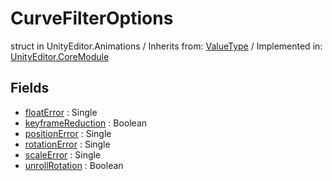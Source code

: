 # CurveFilterOptions
struct in UnityEditor.Animations
 / Inherits from: <a href="https://docs.unity3d.com/6000.1/Documentation/ScriptReference/ValueType.html">ValueType</a> / Implemented in: <a href="https://docs.unity3d.com/6000.1/Documentation/ScriptReference/UnityEditor.CoreModule.html">UnityEditor.CoreModule</a>

## Fields
- <a href="https://docs.unity3d.com/6000.1/Documentation/ScriptReference/CurveFilterOptions-floatError.html">floatError</a> : Single
- <a href="https://docs.unity3d.com/6000.1/Documentation/ScriptReference/CurveFilterOptions-keyframeReduction.html">keyframeReduction</a> : Boolean
- <a href="https://docs.unity3d.com/6000.1/Documentation/ScriptReference/CurveFilterOptions-positionError.html">positionError</a> : Single
- <a href="https://docs.unity3d.com/6000.1/Documentation/ScriptReference/CurveFilterOptions-rotationError.html">rotationError</a> : Single
- <a href="https://docs.unity3d.com/6000.1/Documentation/ScriptReference/CurveFilterOptions-scaleError.html">scaleError</a> : Single
- <a href="https://docs.unity3d.com/6000.1/Documentation/ScriptReference/CurveFilterOptions-unrollRotation.html">unrollRotation</a> : Boolean

